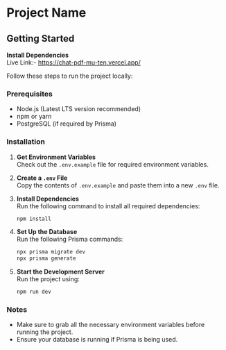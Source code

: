 # Project Name

## Getting Started

**Install Dependencies**  
Live Link:- https://chat-pdf-mu-ten.vercel.app/

Follow these steps to run the project locally:

### Prerequisites
- Node.js (Latest LTS version recommended)
- npm or yarn
- PostgreSQL (if required by Prisma)

### Installation

1. **Get Environment Variables**  
   Check out the `.env.example` file for required environment variables.

2. **Create a `.env` File**  
   Copy the contents of `.env.example` and paste them into a new `.env` file.

3. **Install Dependencies**  
   Run the following command to install all required dependencies:
   ```sh
   npm install
   ```

4. **Set Up the Database**  
   Run the following Prisma commands:
   ```sh
   npx prisma migrate dev
   npx prisma generate
   ```

5. **Start the Development Server**  
   Run the project using:
   ```sh
   npm run dev
   ```

### Notes
- Make sure to grab all the necessary environment variables before running the project.
- Ensure your database is running if Prisma is being used.



